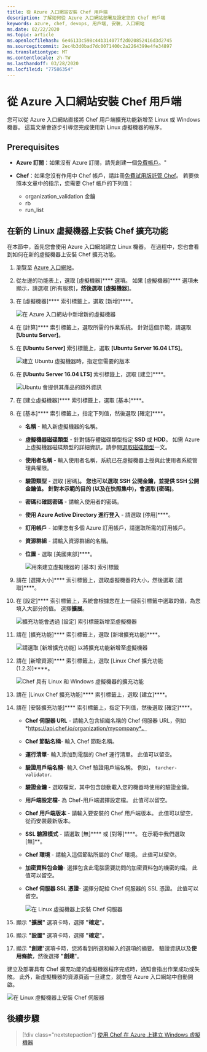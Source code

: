 ```yaml
---
title: 從 Azure 入口網站安裝 Chef 用戶端
description: 了解如何從 Azure 入口網站部署及設定您的 Chef 用戶端
keywords: azure, chef, devops, 用戶端, 安裝, 入口網站
ms.date: 02/22/2020
ms.topic: article
ms.openlocfilehash: 6e46133c598c44b314077f2d020852416d3d2745
ms.sourcegitcommit: 2ec4b3d0bad7dc0071400c2a2264399e4fe34897
ms.translationtype: MT
ms.contentlocale: zh-TW
ms.lasthandoff: 03/28/2020
ms.locfileid: "77586354"
---
```

# <a name="install-the-chef-client-from-the-azure-portal"></a>從 Azure 入口網站安裝 Chef 用戶端
您可以從 Azure 入口網站直接將 Chef 用戶端擴充功能新增至 Linux 或 Windows 機器。 這篇文章會逐步引導您完成使用新 Linux 虛擬機器的程序。

## <a name="prerequisites"></a>Prerequisites

- **Azure 訂閱**：如果沒有 Azure 訂閱，請先創建一個[免費帳戶](https://azure.microsoft.com/free/?ref=microsoft.com&utm_source=microsoft.com&utm_medium=docs&utm_campaign=visualstudio)。"

- **Chef**：如果您沒有作用中 Chef 帳戶，請註冊[免費試用版託管 Chef](https://manage.chef.io/signup)。 若要依照本文章中的指示，您需要 Chef 帳戶的下列值：
  - organization_validation 金鑰
  - rb
  - run_list

## <a name="install-the-chef-extension-on-a-new-linux-virtual-machine"></a>在新的 Linux 虛擬機器上安裝 Chef 擴充功能
在本節中，首先您會使用 Azure 入口網站建立 Linux 機器。 在過程中，您也會看到如何在新的虛擬機器上安裝 Chef 擴充功能。

1. 瀏覽至 [Azure 入口網站](https://portal.azure.com)。

1. 從左邊的功能表上，選取 [虛擬機器]**** 選項。 如果 [虛擬機器]**** 選項未顯示，請選取 [所有服務]****，然後選取 [虛擬機器]****。

1. 在 [虛擬機器]**** 索引標籤上，選取 [新增]****。

    ![在 Azure 入口網站中新增新的虛擬機器](./media/chef-extension-portal/add-vm.png)

1. 在 [計算]**** 索引標籤上，選取所需的作業系統。 針對這個示範，請選取 **[Ubuntu Server]**。

1. 在 **[Ubuntu Server]** 索引標籤上，選取 **[Ubuntu Server 16.04 LTS]**。

    ![建立 Ubuntu 虛擬機器時，指定您需要的版本](./media/chef-extension-portal/ubuntu-server-version.png)

1. 在 **[Ubuntu Server 16.04 LTS]** 索引標籤上，選取 [建立]****。

    ![Ubuntu 會提供其產品的額外資訊](./media/chef-extension-portal/create-vm.png)

1. 在 [建立虛擬機器]**** 索引標籤上，選取 [基本]****。

1. 在 [基本]**** 索引標籤上，指定下列值，然後選取 [確定]****。

   - **名稱** - 輸入新虛擬機器的名稱。
   - **虛擬機器磁碟類型** - 針對儲存體磁碟類型指定 **SSD** 或 **HDD**。 如需 Azure 上虛擬機器磁碟類型的詳細資訊，請參閱[選取磁碟類型](../virtual-machines/windows/disks-types.md)一文。
   - **使用者名稱** - 輸入使用者名稱，系統已在虛擬機器上授與此使用者系統管理員權限。
   - **驗證類型** - 選取 [密碼]****。 您也可以選取 **SSH 公開金鑰**，並提供 SSH 公開金鑰值。 針對本示範的目的 (以及在快照集中)，會選取 [密碼]****。
   - **密碼**和**確認密碼** - 請輸入使用者的密碼。
   - **使用 Azure Active Directory 進行登入** - 請選取 [停用]****。
   - **訂用帳戶** - 如果您有多個 Azure 訂用帳戶，請選取所需的訂用帳戶。
   - **資源群組** - 請輸入資源群組的名稱。
   - **位置** - 選取 [美國東部]****。

     ![用來建立虛擬機器的 [基本] 索引標籤](./media/chef-extension-portal/add-vm-basics.png)

1. 請在 [選擇大小]**** 索引標籤上，選取虛擬機器的大小，然後選取 [選取]****。

1. 在 [設定]**** 索引標籤上，系統會根據您在上一個索引標籤中選取的值，為您填入大部分的值。 選擇**擴展**。

     ![擴充功能會透過 [設定] 索引標籤新增至虛擬機器](./media/chef-extension-portal/add-vm-select-extensions.png)

1. 請在 [擴充功能]**** 索引標籤上，選取 [新增擴充功能]****。

     ![請選取 [新增擴充功能] 以將擴充功能新增至虛擬機器](./media/chef-extension-portal/add-vm-add-extension.png)

1. 請在 [新增資源]**** 索引標籤上，選取 [Linux Chef 擴充功能 (1.2.3)]****。

     ![Chef 具有 Linux 和 Windows 虛擬機器的擴充功能](./media/chef-extension-portal/select-linux-chef-extension.png)

1. 請在 [Linux Chef 擴充功能]**** 索引標籤上，選取 [建立]****。

1. 請在 [安裝擴充功能]**** 索引標籤上，指定下列值，然後選取 [確定]****。

    - **Chef 伺服器 URL** - 請輸入包含組織名稱的 Chef 伺服器 URL，例如 *https://api.chef.io/organization/mycompany*。
    - **Chef 節點名稱**- 輸入 Chef 節點名稱。
    - **運行清單**- 輸入添加到電腦的 Chef 運行清單。 此值可以留空。
    - **驗證用戶端名稱**- 輸入 Chef 驗證用戶端名稱。 例如， `tarcher-validator`.
    - **驗證金鑰** - 選取檔案，其中包含啟動載入您的機器時使用的驗證金鑰。
    - **用戶端設定檔**- 為 Chef-用戶端選擇設定檔。 此值可以留空。
    - **Chef 用戶端版本** - 請輸入要安裝的 Chef 用戶端版本。 此值可以留空，從而安裝最新版本。
    - **SSL 驗證模式** - 請選取 [無]**** 或 [對等]****。 在示範中我們選取 [無]**。
    - **Chef 環境** - 請輸入這個節點所屬的 Chef 環境。 此值可以留空。
    - **加密資料包金鑰**- 選擇包含此電腦需要訪問的加密資料包的機密的檔。 此值可以留空。
    - **Chef 伺服器 SSL 憑證**- 選擇分配給 Chef 伺服器的 SSL 憑證。 此值可以留空。

      ![在 Linux 虛擬機器上安裝 Chef 伺服器](./media/chef-extension-portal/install-extension.png)

1. 顯示 **"擴展"** 選項卡時，選擇 **"確定**"。

1. 顯示 **"設置"** 選項卡時，選擇 **"確定**"。

1. 顯示 **"創建**"選項卡時，您將看到所選和輸入的選項的摘要。 驗證資訊以及**使用條款**，然後選擇 **"創建**"。

建立及部署具有 Chef 擴充功能的虛擬機器程序完成時，通知會指出作業成功或失敗。 此外，新虛擬機器的資源頁面一旦建立，就會在 Azure 入口網站中自動開啟。

![在 Linux 虛擬機器上安裝 Chef 伺服器](./media/chef-extension-portal/resource-created.png)

## <a name="next-steps"></a>後續步驟

> [!div class="nextstepaction"] 
> [使用 Chef 在 Azure 上建立 Windows 虛擬機器](chef-automation.md)